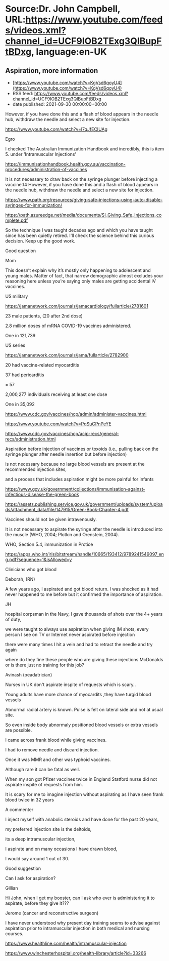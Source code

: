 # Source:Dr. John Campbell, URL:https://www.youtube.com/feeds/videos.xml?channel_id=UCF9IOB2TExg3QIBupFtBDxg, language:en-UK

## Aspiration, more information
 - [https://www.youtube.com/watch?v=KgVsd6qoyU4](https://www.youtube.com/watch?v=KgVsd6qoyU4)
 - RSS feed: https://www.youtube.com/feeds/videos.xml?channel_id=UCF9IOB2TExg3QIBupFtBDxg
 - date published: 2021-09-30 00:00:00+00:00

However, if you have done this and a flash of blood appears in the needle hub, withdraw the needle and select a new site for injection.

https://www.youtube.com/watch?v=I7qJfECIUAg

Egro

I checked The Australian Immunization Handbook and incredibly, this is item 5. under 'Intramuscular Injections' 

https://immunisationhandbook.health.gov.au/vaccination-procedures/administration-of-vaccines

It is not necessary to draw back on the syringe plunger before injecting a vaccine.14 However, if you have done this and a flash of blood appears in the needle hub, withdraw the needle and select a new site for injection.

https://www.path.org/resources/giving-safe-injections-using-auto-disable-syringes-for-immunization/

https://path.azureedge.net/media/documents/SI_Giving_Safe_Injections_complete.pdf

So the technique I was taught decades ago and which you have taught since has been quietly retired. I'll check the science behind this curious decision. Keep up the good work.

Good question

Mom

This doesn’t explain why it’s mostly only happening to adolescent and young males. Matter of fact, that narrow demographic almost excludes your reasoning here unless you’re saying only males are getting accidental IV vaccines.

US military

https://jamanetwork.com/journals/jamacardiology/fullarticle/2781601

23 male patients, (20 after 2nd dose)

2.8 million doses of mRNA COVID-19 vaccines administered.

One in 121,739

US series

https://jamanetwork.com/journals/jama/fullarticle/2782900

20 had vaccine-related myocarditis

37 had pericarditis

= 57

2,000,277 individuals receiving at least one dose

One in 35,092

https://www.cdc.gov/vaccines/hcp/admin/administer-vaccines.html

https://www.youtube.com/watch?v=PqSuCPnPeYE

https://www.cdc.gov/vaccines/hcp/acip-recs/general-recs/administration.html

Aspiration before injection of vaccines or toxoids (i.e., pulling back on the syringe plunger after needle insertion but before injection) 

is not necessary because no large blood vessels are present at the recommended injection sites,

and a process that includes aspiration might be more painful for infants

https://www.gov.uk/government/collections/immunisation-against-infectious-disease-the-green-book

https://assets.publishing.service.gov.uk/government/uploads/system/uploads/attachment_data/file/147915/Green-Book-Chapter-4.pdf

Vaccines should not be given intravenously. 

It is not necessary to aspirate the syringe after the needle is introduced into the muscle (WHO, 2004; Plotkin and Orenstein, 2004). 

WHO, Section 5.4, immunization in Prctice

https://apps.who.int/iris/bitstream/handle/10665/193412/9789241549097_eng.pdf?sequence=1&isAllowed=y

Clinicians who got blood

Deborah, (RN)

A few years ago, I aspirated and got blood return. I was shocked as it had never happened to me before but it confirmed the importance of aspiration.

JH

hospital corpsman in the Navy, I gave thousands of shots over the 4+ years of duty, 

we were taught to always use aspiration when giving IM shots, every person I see on TV or Internet never aspirated before injection

there were many times I hit a vein and had to retract the needle and try again

where do they fine these people who are giving these injections McDonalds or is there just no training for this job?

Avinash (peadatrician)

Nurses in UK don't aspirate inspite of requests which is scary.. 

Young adults have more chance of myocardits ,they have turgid blood vessels

Abnormal radial artery is known. Pulse is felt on lateral side and not at usual site. 

So even inside body abnormaly positioned blood vessels or extra vessels are possible.

I came across frank blood while giving vaccines. 

I had to remove needle and discard injection. 

Once it was MMR and other was typhoid vaccines. 

Although rare it can be fatal as well. 

When my son got Pfizer vaccines twice in England Statford nurse did not aspirate inspite of requests from him. 

It is scary for me to imagine injection without aspirating as I have seen frank blood twice in 32 years

A commenter

I inject myself with anabolic steroids and have done for the past 20 years, 

my preferred injection site is the deltoids, 

its a deep intramuscular injection, 

I aspirate and on many occasions I have drawn blood, 

I would say around 1 out of 30.

Good suggestion

Can I ask for aspiration?
 
Gillian

Hi John, when I get my booster, can I ask who ever is administering it to aspirate, before they give it???

Jerome (cancer and reconstructive surgeon)

I have never understood why present day training seems to advise against aspiration prior to intramuscular injection in both medical and nursing courses. 



https://www.healthline.com/health/intramuscular-injection



https://www.winchesterhospital.org/health-library/article?id=33266

